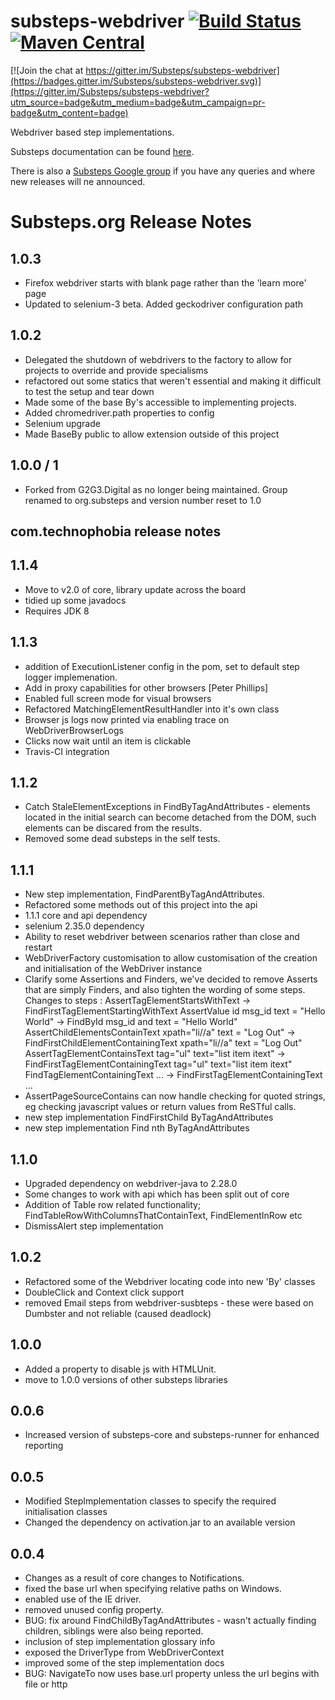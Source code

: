 substeps-webdriver [![Build Status](https://travis-ci.org/Substeps/substeps-webdriver.svg)](https://travis-ci.org/Substeps/substeps-webdriver) [![Maven Central](https://img.shields.io/maven-central/v/org.substeps/webdriver-substeps.png?label=webdriver-substeps)](https://maven-badges.herokuapp.com/maven-central/org.substeps/webdriver-substeps) 
==================

[![Join the chat at https://gitter.im/Substeps/substeps-webdriver](https://badges.gitter.im/Substeps/substeps-webdriver.svg)](https://gitter.im/Substeps/substeps-webdriver?utm_source=badge&utm_medium=badge&utm_campaign=pr-badge&utm_content=badge)

Webdriver based step implementations. 

Substeps documentation can be found [here](http://substeps.technophobia.com/ "Substeps documentation").  

There is also a [Substeps Google group](http://groups.google.com/group/substeps?hl=en-GB "Substeps Google group") if you have any queries and where new releases will ne announced.

Substeps.org Release Notes
==========================
1.0.3
-----
* Firefox webdriver starts with blank page rather than the 'learn more' page
* Updated to selenium-3 beta.  Added geckodriver configuration path


1.0.2
-----
* Delegated the shutdown of webdrivers to the factory to allow for projects to override and provide specialisms
* refactored out some statics that weren't essential and making it difficult to test the setup and tear down
* Made some of the base By's accessible to implementing projects.
* Added chromedriver.path properties to config
* Selenium upgrade
* Made BaseBy public to allow extension outside of this project

1.0.0 / 1
-----
* Forked from G2G3.Digital as no longer being maintained.  Group renamed to org.substeps and version number reset to 1.0





com.technophobia release notes
------------------------------

1.1.4
-----
* Move to v2.0 of core, library update across the board
* tidied up some javadocs
* Requires JDK 8


1.1.3
-----
* addition of ExecutionListener config in the pom, set to default step logger implemenation.
* Add in proxy capabilities for other browsers [Peter Phillips]
* Enabled full screen mode for visual browsers
* Refactored MatchingElementResultHandler into it's own class
* Browser js logs now printed via enabling trace on WebDriverBrowserLogs
* Clicks now wait until an item is clickable
* Travis-CI integration


1.1.2
-----
* Catch StaleElementExceptions in FindByTagAndAttributes - elements located in the initial search can become detached from the DOM, such elements can be discared from the results. 
* Removed some dead substeps in the self tests. 

1.1.1
-----
* New step implementation, FindParentByTagAndAttributes.
* Refactored some methods out of this project into the api
* 1.1.1 core and api dependency
* selenium 2.35.0 dependency
* Ability to reset webdriver between scenarios rather than close and restart
* WebDriverFactory customisation to allow customisation of the creation and initialisation of the WebDriver instance
* Clarify some Assertions and Finders, we've decided to remove Asserts that are simply Finders, and also tighten the wording of some steps.  Changes to steps :
    AssertTagElementStartsWithText -> FindFirstTagElementStartingWithText
    AssertValue id msg_id text = "Hello World" -> FindById msg_id and text = "Hello World"
    AssertChildElementsContainText xpath="li//a" text = "Log Out" -> FindFirstChildElementContainingText xpath="li//a" text = "Log Out"
    AssertTagElementContainsText tag="ul" text="list item itext" ->  FindFirstTagElementContainingText tag="ul" text="list item itext"
    FindTagElementContainingText ... -> FindFirstTagElementContainingText ...
* AssertPageSourceContains can now handle checking for quoted strings, eg checking javascript values or return values from ReSTful calls.
* new step implementation FindFirstChild ByTagAndAttributes
* new step implementation Find nth ByTagAndAttributes

1.1.0
-----
* Upgraded dependency on webdriver-java to 2.28.0
* Some changes to work with api which has been split out of core
* Addition of Table row related functionality; FindTableRowWithColumnsThatContainText, FindElementInRow etc
* DismissAlert step implementation

1.0.2
-----
* Refactored some of the Webdriver locating code into new 'By' classes
* DoubleClick and Context click support
* removed Email steps from webdriver-susbteps - these were based on Dumbster and not reliable (caused deadlock)

1.0.0
-----
* Added a property to disable js with HTMLUnit.
* move to 1.0.0 versions of other substeps libraries

0.0.6
-----
* Increased version of substeps-core and substeps-runner for enhanced reporting

0.0.5
-----
* Modified StepImplementation classes to specify the required initialisation classes
* Changed the dependency on activation.jar to an available version

 
0.0.4
-----
* Changes as a result of core changes to Notifications.
* fixed the base url when specifying relative paths on Windows.
* enabled use of the IE driver.
* removed unused config property.
* BUG: fix around FindChildByTagAndAttributes - wasn't actually finding children, siblings were also being reported.
* inclusion of step implementation glossary info
* exposed the DriverType from WebDriverContext
* improved some of the step implementation docs
* BUG: NavigateTo now uses base.url property unless the url begins with file or http
